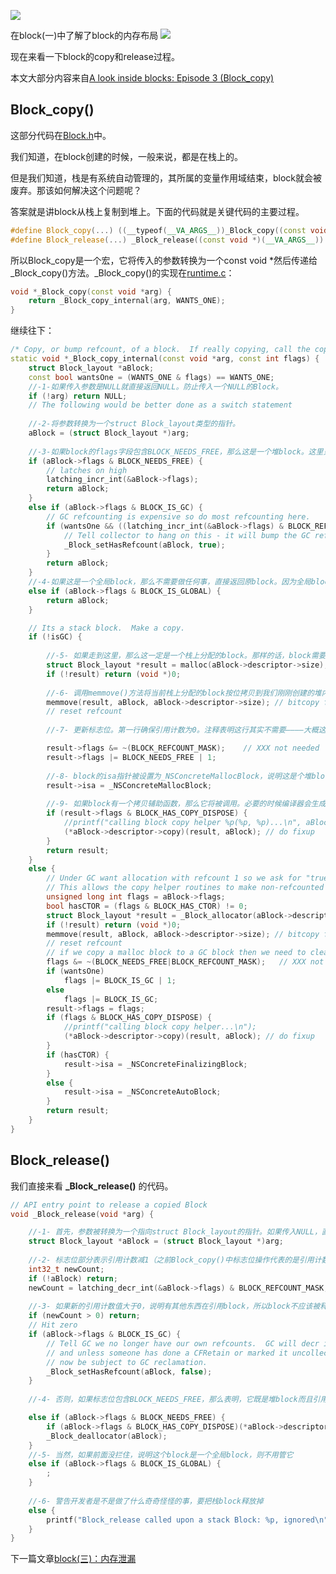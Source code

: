 ![](https://raw.githubusercontent.com/BiBoyang/Study/master/Image/block_2.png)


在block(一)中了解了block的内存布局
![](https://ws1.sinaimg.cn/large/006tNbRwly1fx7bi2qw23j30dw0dwaaf.jpg)

现在来看一下block的copy和release过程。

本文大部分内容来自[A look inside blocks: Episode 3 (Block_copy)](http://www.galloway.me.uk/2013/05/a-look-inside-blocks-episode-3-block-copy/)

## Block_copy()
这部分代码在[Block.h](https://opensource.apple.com/source/clang/clang-800.0.42.1/src/projects/compiler-rt/lib/BlocksRuntime/Block.h.auto.html)中。

我们知道，在block创建的时候，一般来说，都是在栈上的。

但是我们知道，栈是有系统自动管理的，其所属的变量作用域结束，block就会被废弃。那该如何解决这个问题呢？

答案就是讲block从栈上复制到堆上。下面的代码就是关键代码的主要过程。

```C++
#define Block_copy(...) ((__typeof(__VA_ARGS__))_Block_copy((const void *)(__VA_ARGS__)))
#define Block_release(...) _Block_release((const void *)(__VA_ARGS__))
```

所以Block_copy是一个宏，它将传入的参数转换为一个const void *然后传递给_Block_copy()方法。_Block_copy()的实现在[runtime.c](https://opensource.apple.com/source/clang/clang-800.0.42.1/src/projects/compiler-rt/lib/BlocksRuntime/runtime.c.auto.html)：
```C++
void *_Block_copy(const void *arg) {
    return _Block_copy_internal(arg, WANTS_ONE);
}
```
继续往下：
```C++
/* Copy, or bump refcount, of a block.  If really copying, call the copy helper if present. */
static void *_Block_copy_internal(const void *arg, const int flags) {
    struct Block_layout *aBlock;
    const bool wantsOne = (WANTS_ONE & flags) == WANTS_ONE;
    //-1-如果传入参数是NULL就直接返回NULL。防止传入一个NULL的Block。
    if (!arg) return NULL;
    // The following would be better done as a switch statement
    
    //-2-将参数转换为一个struct Block_layout类型的指针。
    aBlock = (struct Block_layout *)arg;
    
    //-3-如果block的flags字段包含BLOCK_NEEDS_FREE，那么这是一个堆block。这里只需要增加引用计数然后返回原blcok。
    if (aBlock->flags & BLOCK_NEEDS_FREE) {
        // latches on high
        latching_incr_int(&aBlock->flags);
        return aBlock;
    }
    else if (aBlock->flags & BLOCK_IS_GC) {
        // GC refcounting is expensive so do most refcounting here.
        if (wantsOne && ((latching_incr_int(&aBlock->flags) & BLOCK_REFCOUNT_MASK) == 1)) {
            // Tell collector to hang on this - it will bump the GC refcount version
            _Block_setHasRefcount(aBlock, true);
        }
        return aBlock;
    }
    //-4-如果这是一个全局block，那么不需要做任何事，直接返回原block。因为全局block是一个单例。
    else if (aBlock->flags & BLOCK_IS_GLOBAL) {
        return aBlock;
    }

    // Its a stack block.  Make a copy.
    if (!isGC) {
    
        //-5- 如果走到这里，那么这一定是一个栈上分配的block。那样的话，block需要拷贝到堆上。这才是有趣的部分！第一步，调用malloc()创建一块特定的内存。如果创建失败，返回NULL；否则，继续。
        struct Block_layout *result = malloc(aBlock->descriptor->size);
        if (!result) return (void *)0;
        
        //-6- 调用memmove()方法将当前栈上分配的block按位拷贝到我们刚刚创建的堆内存上。这样可以保证所有的元数据都拷贝过来，比如descriptor。
        memmove(result, aBlock, aBlock->descriptor->size); // bitcopy first
        // reset refcount
        
        //-7- 更新标志位。第一行确保引用计数为0。注释表明这行其实不需要————大概这个时候引用计数已经是0了。我猜保留这行是因为以前有个bug导致这里的引用计数不是0（所以说runtime的代码也会偷懒）。下一行设置了BLOCK_NEEDS_FREE标志位，表明这是一个堆block，一旦引用计数减为0，它所占用的内存将被释放。|1操作设置block的引用计数为1。

        result->flags &= ~(BLOCK_REFCOUNT_MASK);    // XXX not needed
        result->flags |= BLOCK_NEEDS_FREE | 1;
        
        //-8- block的isa指针被设置为_NSConcreteMallocBlock，说明这是个堆block。
        result->isa = _NSConcreteMallocBlock;
        
        //-9- 如果block有一个拷贝辅助函数，那么它将被调用。必要的时候编译器会生成拷贝辅助函数。比如一个捕获了对象的block就需要。那么拷贝辅助函数将持有被捕获的对象。
        if (result->flags & BLOCK_HAS_COPY_DISPOSE) {
            //printf("calling block copy helper %p(%p, %p)...\n", aBlock->descriptor->copy, result, aBlock);
            (*aBlock->descriptor->copy)(result, aBlock); // do fixup
        }
        return result;
    }
    else {
        // Under GC want allocation with refcount 1 so we ask for "true" if wantsOne
        // This allows the copy helper routines to make non-refcounted block copies under GC
        unsigned long int flags = aBlock->flags;
        bool hasCTOR = (flags & BLOCK_HAS_CTOR) != 0;
        struct Block_layout *result = _Block_allocator(aBlock->descriptor->size, wantsOne, hasCTOR);
        if (!result) return (void *)0;
        memmove(result, aBlock, aBlock->descriptor->size); // bitcopy first
        // reset refcount
        // if we copy a malloc block to a GC block then we need to clear NEEDS_FREE.
        flags &= ~(BLOCK_NEEDS_FREE|BLOCK_REFCOUNT_MASK);   // XXX not needed
        if (wantsOne)
            flags |= BLOCK_IS_GC | 1;
        else
            flags |= BLOCK_IS_GC;
        result->flags = flags;
        if (flags & BLOCK_HAS_COPY_DISPOSE) {
            //printf("calling block copy helper...\n");
            (*aBlock->descriptor->copy)(result, aBlock); // do fixup
        }
        if (hasCTOR) {
            result->isa = _NSConcreteFinalizingBlock;
        }
        else {
            result->isa = _NSConcreteAutoBlock;
        }
        return result;
    }
}
```

## Block_release()

我们直接来看 **_Block_release()** 的代码。

```C++
// API entry point to release a copied Block
void _Block_release(void *arg) {

    //-1- 首先，参数被转换为一个指向struct Block_layout的指针。如果传入NULL，直接返回。
    struct Block_layout *aBlock = (struct Block_layout *)arg;
    
    //-2- 标志位部分表示引用计数减1（之前Block_copy()中标志位操作代表的是引用计数置为1）。
    int32_t newCount;
    if (!aBlock) return;
    newCount = latching_decr_int(&aBlock->flags) & BLOCK_REFCOUNT_MASK;
    
    //-3- 如果新的引用计数值大于0，说明有其他东西在引用block，所以block不应该被释放。
    if (newCount > 0) return;
    // Hit zero
    if (aBlock->flags & BLOCK_IS_GC) {
        // Tell GC we no longer have our own refcounts.  GC will decr its refcount
        // and unless someone has done a CFRetain or marked it uncollectable it will
        // now be subject to GC reclamation.
        _Block_setHasRefcount(aBlock, false);
    }
    
    //-4- 否则，如果标志位包含BLOCK_NEEDS_FREE，那么表明，它既是堆block而且引用计数为0，应该被释放。首先block的处理辅助函数(dispose helper)被调用，它是拷贝辅助函数(copy helper)的反义词，执行相反的操作，比如释放被捕获的对象。最后调用_Block_deallocator方法释放block。如果你查找runtime.c你就会发现这个方法最后就是一个free的函数指针，释放malloc分配的内存。

    else if (aBlock->flags & BLOCK_NEEDS_FREE) {
        if (aBlock->flags & BLOCK_HAS_COPY_DISPOSE)(*aBlock->descriptor->dispose)(aBlock);
        _Block_deallocator(aBlock);
    }
    //-5- 当然，如果前面没拦住，说明这个block是一个全局block，则不用管它
    else if (aBlock->flags & BLOCK_IS_GLOBAL) {
        ;
    }
    
    //-6- 警告开发者是不是做了什么奇奇怪怪的事，要把栈block释放掉
    else {
        printf("Block_release called upon a stack Block: %p, ignored\n", (void *)aBlock);
    }
}
```

下一篇文章[block(三)：内存泄漏](https://github.com/BiBoyang/BoyangBlog/blob/master/File/iOS_block_03.md)